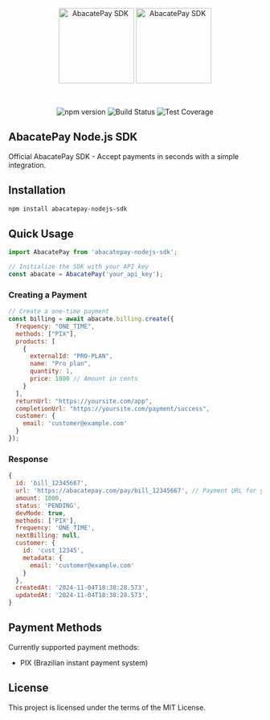 <p align="center">
  <img src="https://github.com/rafaelcoelhox/abct0/blob/main/assets/branco.png?raw=true#gh-light-mode-only" alt="AbacatePay SDK" height="150" style="max-width: 100%;">
  <img src="https://github.com/rafaelcoelhox/abct0/blob/main/assets/preto.png?raw=true#gh-dark-mode-only" alt="AbacatePay SDK" height="150" style="max-width: 100%;">
</p>
&nbsp;
<p align="center" style=style="margin-top">
  <img alt="npm version" src="https://img.shields.io/npm/v/abacatepay-nodejs-sdk/1.3.1">
  <img alt="Build Status" src="https://img.shields.io/badge/build-passing-brightgreen">
  <img alt="Test Coverage" src="https://img.shields.io/badge/coverage-80%25-yellow">
</p>


## AbacatePay Node.js SDK
Official AbacatePay SDK - Accept payments in seconds with a simple integration.

## Installation
```bash
npm install abacatepay-nodejs-sdk
```

## Quick Usage
```js
import AbacatePay from 'abacatepay-nodejs-sdk';

// Initialize the SDK with your API key
const abacate = AbacatePay('your_api_key');
```

### Creating a Payment
```js
// Create a one-time payment
const billing = await abacate.billing.create({
  frequency: "ONE_TIME",
  methods: ["PIX"],
  products: [
    {
      externalId: "PRO-PLAN",
      name: "Pro plan",
      quantity: 1,
      price: 1000 // Amount in cents
    }
  ],
  returnUrl: "https://yoursite.com/app",
  completionUrl: "https://yoursite.com/payment/success",
  customer: {
    email: 'customer@example.com'
  }
});
```

### Response
```js
{
  id: 'bill_12345667',
  url: 'https://abacatepay.com/pay/bill_12345667', // Payment URL for your customer
  amount: 1000,
  status: 'PENDING',
  devMode: true,
  methods: ['PIX'],
  frequency: 'ONE_TIME',
  nextBilling: null,
  customer: {
    id: 'cust_12345',
    metadata: {
      email: 'customer@example.com'
    }
  },
  createdAt: '2024-11-04T18:38:28.573',
  updatedAt: '2024-11-04T18:38:28.573',
}
```

## Payment Methods
Currently supported payment methods:
- PIX (Brazilian instant payment system)

## License
This project is licensed under the terms of the MIT License.
